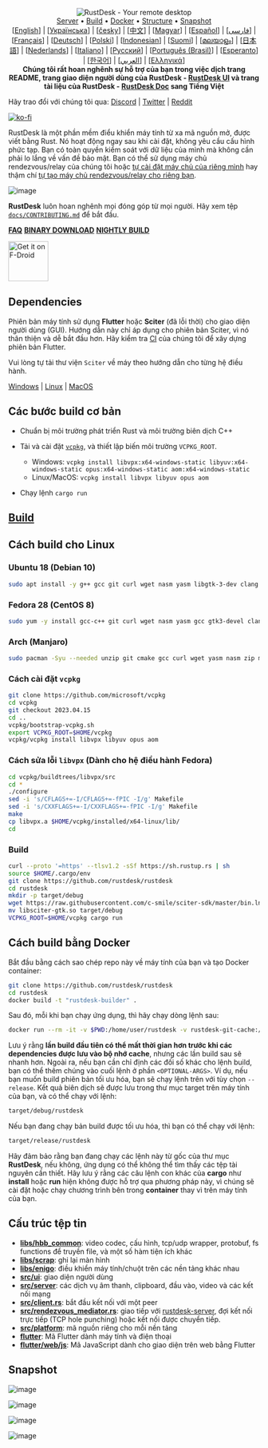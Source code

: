 

<p align="center">
  <img src="../res/logo-header.svg" alt="RustDesk - Your remote desktop"><br>
  <a href="#free-public-servers">Server</a> •
  <a href="#raw-steps-to-build">Build</a> •
  <a href="#how-to-build-with-docker">Docker</a> •
  <a href="#file-structure">Structure</a> •
  <a href="#snapshot">Snapshot</a><br>
  [<a href="../README.md">English</a>] | [<a href="README-UA.md">Українська</a>] | [<a href="README-CS.md">česky</a>] | [<a href="README-ZH.md">中文</a>] | [<a href="README-HU.md">Magyar</a>] | [<a href="README-ES.md">Español</a>] | [<a href="README-FA.md">فارسی</a>] | [<a href="README-FR.md">Français</a>] | [<a href="README-DE.md">Deutsch</a>] | [<a href="README-PL.md">Polski</a>] | [<a href="README-ID.md">Indonesian</a>] | [<a href="README-FI.md">Suomi</a>] | [<a href="README-ML.md">മലയാളം</a>] | [<a href="README-JP.md">日本語</a>] | [<a href="README-NL.md">Nederlands</a>] | [<a href="README-IT.md">Italiano</a>] | [<a href="README-RU.md">Русский</a>] | [<a href="README-PTBR.md">Português (Brasil)</a>] | [<a href="README-EO.md">Esperanto</a>] | [<a href="README-KR.md">한국어</a>] | [<a href="README-AR.md">العربي</a>] | [<a href="README-GR.md">Ελληνικά</a>]<br>
  <b>Chúng tôi rất hoan nghênh sự hỗ trợ của bạn trong việc dịch trang README, trang giao diện người dùng của RustDesk - <a href="https://github.com/rustdesk/rustdesk/tree/master/src/lang">RustDesk UI</a> và trang tài liệu của RustDesk - <a href="https://github.com/rustdesk/doc.rustdesk.com">RustDesk Doc</a> sang Tiếng Việt</b>
</p>

Hãy trao đổi với chúng tôi qua: [Discord](https://discord.gg/nDceKgxnkV) | [Twitter](https://twitter.com/rustdesk) | [Reddit](https://www.reddit.com/r/rustdesk)

[![ko-fi](https://ko-fi.com/img/githubbutton_sm.svg)](https://ko-fi.com/I2I04VU09)

RustDesk là một phần mềm điểu khiển máy tính từ xa mã nguồn mở, được viết bằng Rust. Nó hoạt động ngay sau khi cài đặt, không yêu cầu cấu hình phức tạp. Bạn có toàn quyền kiểm soát với dữ liệu của mình mà không cần phải lo lắng về vấn đề bảo mật. Bạn có thể sử dụng máy chủ rendezvous/relay của chúng tôi hoặc [tự cài đặt máy chủ của riêng mình](https://desk.redlk.com/server) hay thậm chí [tự tạo máy chủ rendezvous/relay cho riêng bạn](https://github.com/rustdesk/rustdesk-server-demo).

![image](https://user-images.githubusercontent.com/71636191/171661982-430285f0-2e12-4b1d-9957-4a58e375304d.png)

**RustDesk** luôn hoan nghênh mọi đóng góp từ mọi người. Hãy xem tệp [`docs/CONTRIBUTING.md`](CONTRIBUTING.md) để bắt đầu. 

[**FAQ**](https://github.com/rustdesk/rustdesk/wiki/FAQ)
[**BINARY DOWNLOAD**](https://github.com/rustdesk/rustdesk/releases)
[**NIGHTLY BUILD**](https://github.com/rustdesk/rustdesk/FAQreleases/tag/nightly)

[<img src="https://fdroid.gitlab.io/artwork/badge/get-it-on.png"
    alt="Get it on F-Droid"
    height="80">](https://f-droid.org/en/packages/com.carriez.flutter_hbb)

## Dependencies

Phiên bản máy tính sử dụng __Flutter__ hoặc __Sciter__ (đã lỗi thời) cho giao diện người dùng (GUI). Hướng dẫn này chỉ áp dụng cho phiên bản Sciter, vì nó thân thiện và dễ bắt đầu hơn. Hãy kiểm tra [CI](https://github.com/rustdesk/rustdesk/blob/master/.github/workflows/flutter-build.yml) của chúng tôi để xây dựng phiên bản Flutter.

Vui lòng tự tải thư viện `Sciter` về máy theo hướng dẫn cho từng hệ điều hành.

[Windows](https://raw.githubusercontent.com/c-smile/sciter-sdk/master/bin.win/x64/sciter.dll) | [Linux](https://raw.githubusercontent.com/c-smile/sciter-sdk/master/bin.lnx/x64/libsciter-gtk.so) | [MacOS](https://raw.githubusercontent.com/c-smile/sciter-sdk/master/bin.osx/libsciter.dylib)

## Các bước build cơ bản

- Chuẩn bị môi trường phát triển Rust và môi trường biên dịch C++

- Tải và cài đặt [`vcpkg`](https://github.com/microsoft/vcpkg), và thiết lập biến môi trường `VCPKG_ROOT`.

  - Windows: `vcpkg install libvpx:x64-windows-static libyuv:x64-windows-static opus:x64-windows-static aom:x64-windows-static`
  - Linux/MacOS: `vcpkg install libvpx libyuv opus aom`
- Chạy lệnh `cargo run`

## [Build](https://desk.redlk.com/docs/en/dev/build/)

## Cách build cho Linux

### Ubuntu 18 (Debian 10)

```sh
sudo apt install -y g++ gcc git curl wget nasm yasm libgtk-3-dev clang libxcb-randr0-dev libxdo-dev libxfixes-dev libxcb-shape0-dev libxcb-xfixes0-dev libasound2-dev libpulse-dev cmake
```

### Fedora 28 (CentOS 8)

```sh
sudo yum -y install gcc-c++ git curl wget nasm yasm gcc gtk3-devel clang libxcb-devel libxdo-devel libXfixes-devel pulseaudio-libs-devel cmake alsa-lib-devel
```

### Arch (Manjaro)

```sh
sudo pacman -Syu --needed unzip git cmake gcc curl wget yasm nasm zip make pkg-config clang gtk3 xdotool libxcb libxfixes alsa-lib pipewire
```

### Cách cài đặt `vcpkg`

```sh
git clone https://github.com/microsoft/vcpkg
cd vcpkg
git checkout 2023.04.15
cd ..
vcpkg/bootstrap-vcpkg.sh
export VCPKG_ROOT=$HOME/vcpkg
vcpkg/vcpkg install libvpx libyuv opus aom
```

### Cách sửa lỗi `libvpx` (Dành cho hệ điều hành Fedora)

```sh
cd vcpkg/buildtrees/libvpx/src
cd *
./configure
sed -i 's/CFLAGS+=-I/CFLAGS+=-fPIC -I/g' Makefile
sed -i 's/CXXFLAGS+=-I/CXXFLAGS+=-fPIC -I/g' Makefile
make
cp libvpx.a $HOME/vcpkg/installed/x64-linux/lib/
cd
```

### Build

```sh
curl --proto '=https' --tlsv1.2 -sSf https://sh.rustup.rs | sh
source $HOME/.cargo/env
git clone https://github.com/rustdesk/rustdesk
cd rustdesk
mkdir -p target/debug
wget https://raw.githubusercontent.com/c-smile/sciter-sdk/master/bin.lnx/x64/libsciter-gtk.so
mv libsciter-gtk.so target/debug
VCPKG_ROOT=$HOME/vcpkg cargo run
```

## Cách build bằng Docker

Bắt đầu bằng cách sao chép repo này về máy tính của bạn và tạo Docker container:

```sh
git clone https://github.com/rustdesk/rustdesk
cd rustdesk
docker build -t "rustdesk-builder" .
```

Sau đó, mỗi khi bạn chạy ứng dụng, thì hãy chạy dòng lệnh sau:

```sh
docker run --rm -it -v $PWD:/home/user/rustdesk -v rustdesk-git-cache:/home/user/.cargo/git -v rustdesk-registry-cache:/home/user/.cargo/registry -e PUID="$(id -u)" -e PGID="$(id -g)" rustdesk-builder
```

Lưu ý rằng **lần build đầu tiên có thể mất thời gian hơn trước khi các dependencies được lưu vào bộ nhớ cache**, nhưng các lần build sau sẽ nhanh hơn. Ngoài ra, nếu bạn cần chỉ định các đối số khác cho lệnh build, bạn có thể thêm chúng vào cuối lệnh ở phần `<OPTIONAL-ARGS>`. Ví dụ, nếu bạn muốn build phiên bản tối ưu hóa, bạn sẽ chạy lệnh trên với tùy chọn `--release`. Kết quả biên dịch sẽ được lưu trong thư mục target trên máy tính của bạn, và có thể chạy với lệnh:

```sh
target/debug/rustdesk
```

Nếu bạn đang chạy bản build được tối ưu hóa, thì bạn có thể chạy với lệnh:

```sh
target/release/rustdesk
```

Hãy đảm bảo rằng bạn đang chạy các lệnh này từ gốc của thư mục **RustDesk**, nếu không, ứng dụng có thể không thể tìm thấy các tệp tài nguyên cần thiết. Hãy lưu ý rằng các câu lệnh con khác của **cargo** như **install** hoặc **run** hiện không được hỗ trợ qua phương pháp này, vì chúng sẽ cài đặt hoặc chạy chương trình bên trong **container** thay vì trên máy tính của bạn.

## Cấu trúc tệp tin

- **[libs/hbb_common](https://github.com/rustdesk/rustdesk/tree/master/libs/hbb_common)**: video codec, cấu hình, tcp/udp wrapper, protobuf, fs functions để truyền file, và một số hàm tiện ích khác
- **[libs/scrap](https://github.com/rustdesk/rustdesk/tree/master/libs/scrap)**: ghi lại màn hình
- **[libs/enigo](https://github.com/rustdesk/rustdesk/tree/master/libs/enigo)**: điều khiển máy tính/chuột trên các nền tảng khác nhau
- **[src/ui](https://github.com/rustdesk/rustdesk/tree/master/src/ui)**: giao diện người dùng
- **[src/server](https://github.com/rustdesk/rustdesk/tree/master/src/server)**: các dịch vụ âm thanh, clipboard, đầu vào, video và các kết nối mạng
- **[src/client.rs](https://github.com/rustdesk/rustdesk/tree/master/src/client.rs)**: bắt đầu kết nối với một peer
- **[src/rendezvous_mediator.rs](https://github.com/rustdesk/rustdesk/tree/master/src/rendezvous_mediator.rs)**: giao tiếp với [rustdesk-server](https://github.com/rustdesk/rustdesk-server), đợi kết nối trực tiếp (TCP hole punching) hoặc kết nối được chuyển tiếp.
- **[src/platform](https://github.com/rustdesk/rustdesk/tree/master/src/platform)**: mã nguồn riêng cho mỗi nền tảng
- **[flutter](https://github.com/rustdesk/rustdesk/tree/master/flutter)**: Mã Flutter dành máy tính và điện thoại
- **[flutter/web/js](https://github.com/rustdesk/rustdesk/tree/master/flutter/web/js)**: Mã JavaScript dành cho giao diện trên web bằng Flutter

## Snapshot

![image](https://user-images.githubusercontent.com/71636191/113112362-ae4deb80-923b-11eb-957d-ff88daad4f06.png)

![image](https://user-images.githubusercontent.com/71636191/113112619-f705a480-923b-11eb-911d-97e984ef52b6.png)

![image](https://user-images.githubusercontent.com/71636191/113112857-3fbd5d80-923c-11eb-9836-768325faf906.png)

![image](https://user-images.githubusercontent.com/71636191/135385039-38fdbd72-379a-422d-b97f-33df71fb1cec.png)
